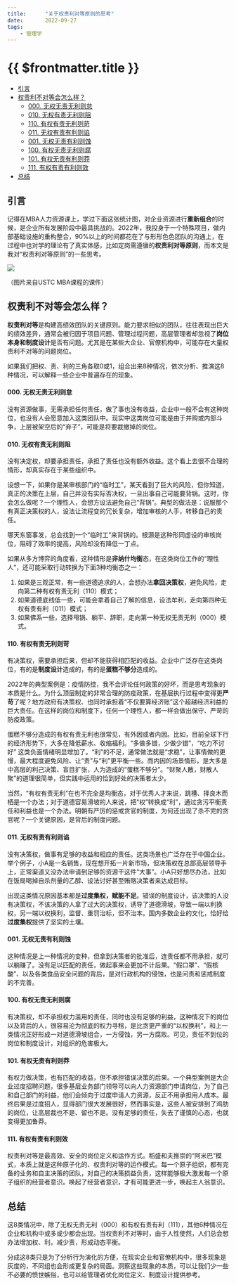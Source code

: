 ```yaml
---
title:      "关于权责利对等原则的思考"
date:       2022-09-27
tags:
    - 管理学
---
```


# {{ $frontmatter.title }}

- [引言](#引言)
- [权责利不对等会怎么样？](#权责利不对等会怎么样)
    - [000. 无权无责无利则怠](#000-无权无责无利则怠)
    - [010. 无权有责无利则阻](#010-无权有责无利则阻)
    - [110. 有权有责无利则苛](#110-有权有责无利则苛)
    - [011. 无权有责有利则谄](#011-无权有责有利则谄)
    - [001. 无权无责有利则蚀](#001-无权无责有利则蚀)
    - [100. 有权无责无利则腐](#100-有权无责无利则腐)
    - [101. 有权无责有利则莽](#101-有权无责有利则莽)
    - [111. 有权有责有利则效](#111-有权有责有利则效)
- [总结](#总结)


## 引言

记得在MBA人力资源课上，学过下面这张统计图，对企业资源进行**重新组合**的时候，是企业所有发展阶段中最具挑战的。2022年，我投身于一个特殊项目，做内部基础设施的重构整合，90%以上的时间都花在了与形形色色团队的沟通上，在过程中也对学的理论有了真实体感，比如定岗需遵循的**权责利对等原则**，而本文是我对“权责利对等原则”的一些思考。

![](http://filecdn.code2life.top/stars-mba.png)

（图片来自USTC MBA课程的课件）

## 权责利不对等会怎么样？

**权责利对等**是构建高绩效团队的关键原则。能力要求相似的团队，往往表现出巨大的绩效差异，通常会被归因于项目问题、管理过程问题，高层管理者却忽视了**岗位本身和制度设计**是否有问题。尤其是在某些大企业、官僚机构中，可能存在大量权责利不对等的问题岗位。

如果我们把权、责、利的三角各取0或1，组合出来8种情况，依次分析、推演这8种情况，可以解释一些企业中普遍存在的现象。

#### 000. 无权无责无利则怠

没有资源做事，无需承担任何责任，做了事也没有收益，企业中一般不会有这种岗位，也没有人会愿意加入这类团队中。现实中这类岗位可能是由于并购或内部斗争，上层被架空后的“弃子”，可能是将要裁撤掉的岗位。

#### 010. 无权有责无利则阻

没有决定权，却要承担责任，承担了责任也没有额外收益。这个看上去很不合理的情形，却真实存在于某些组织中。

设想一下，如果你是某审核部门的“临时工”，某天看到了巨大的风险，但你知道，真正的决策在上层，自己并没有实际否决权，一旦出事自己可能要背锅。这时，你会怎么做呢？一个理性人，会想方设法避免自己“背锅”。典型的做法是：说服那个有真正决策权的人，设法让流程变的冗长复杂，增加审核的人手，转移自己的责任。

哪天东窗事发，总会找到一个“临时工”来背锅的。根源是这种形同虚设的审核岗位，阻碍了效率的提高，风险却没有降低一丁点。

如果从多方博弈的角度看，这种情形是**非纳什均衡**态，在这类岗位工作的“理性人”，还可能采取行动转换为下面3种均衡态之一：
1. 如果是三观正常，有一些道德追求的人，会想办法**拿回决策权**，避免风险，走向第二种有权有责无利（110）模式；
2. 如果道德底线低一些，可能会拿着自己了解的信息，设法牟利，走向第四种无权有责有利（011）模式；
3. 如果佛系一些，选择甩锅、躺平、辞职，走向第一种无权无责无利（000）模式。

#### 110. 有权有责无利则苛

有决策权，需要承担后果，但却不能获得相匹配的收益。企业中广泛存在这类岗位，有的是**制度设计**造成的，有的是**蛋糕不够分**造成的。

2022年的典型案例是：疫情防控，我不会评论任何政策的好坏，而是思考现象的本质是什么。为什么顶层制定的非常合理的防疫政策，在基层执行过程中变得更**严苛**了呢？地方政府有决策权、也同时承担着“不仅要算经济账”这个超越经济利益的巨大责任。在这样的岗位和制度下，任何一个理性人，都一样会做出保守、严苛的防疫政策。

蛋糕不够分造成的有权有责无利也很常见，有外因或者内因。比如，目前全球下行的经济形势下，大多在降低薪水、收缩福利。“多做多错，少做少错”，“吃力不讨好” 这类负面情绪明显增加了。“利”的不足，通常做法就是“求稳”，让事情做的更慢，最大程度避免风险、让“责”与“利”更平衡一些。而内因的场景情形，是大多是中高层的利己决策、盲目扩张，人为造成的“蛋糕不够分”。“财聚人散，财散人聚”的道理很简单，但实践中运用的恰到好处的决策者太少。

当然，“有权有责无利”在也不完全是均衡态，对于优秀人才来说，跳槽、择良木而栖是一个办法；对于道德容易滑坡的人来说，把“权”转换成“利”，通过贪污平衡责任和利益也是一个办法。明朝有严厉的惩戒贪官的制度，为何还出现了杀不完的贪官呢？一个关键原因，是背后的制度问题。

#### 011. 无权有责有利则谄

没有决策权，做事有足够的收益和相应的责任。这类场景也广泛存在于中国企业。举个例子，小A是一名销售，现在想开拓一片新市场，但决策权在总部高层领导手上，正常渠道又没办法申请到足够的资源干这件“大事”。小A只好想尽办法，比如在饭局喝掉自杀剂量的乙醇、设法讨好甚至贿赂决策者来达成目标。

出现这类情况原因基本都是**过度集权，赋能不足**。错误的制度设计，该决策的人没有决策权，不该决策的人拿了过大的决策权，诱导了道德滑坡，导致一端以利换权，另一端以权换利，监督、重罚治标，但不治本。国内多数企业的文化，恰好给**过度集权**提供了坚实的土壤。

#### 001. 无权无责有利则蚀

这种情况是上一种情况的变种，但拿到决策者的批准后，连责任都不用承担，就可以躺赚了。没有足以匹配的责任，做起事来会更加不计后果。“假口罩”、“假核酸”、以及各类食品安全问题的背后，是对行政机构的侵蚀，也是问责和惩戒制度的不完善。

#### 100. 有权无责无利则腐

有决策权，却不承担权力滥用的责任，同时也没有足够的利益，这种情况下的岗位以及背后的人，很容易沦为彻底的权力寻租，是比贪更严重的“以权换利”，和上一类情况正好形成一对道德滑坡组合，一方侵蚀，另一方腐败。可见，责任不到位的岗位和制度设计，对组织的危害极大。

#### 101. 有权无责有利则莽

有权力做决策，也有匹配的收益，但不承担错误决策的后果。一个典型案例是大企业过度招聘问题，很多基层业务部门领导可以向人力资源部门申请岗位，为了自己和自己部门的利益，他们会倾向于过度申请人力资源，反正不用承担用人成本。最终后果是过度招人，显得部门很大发展很好，然而事实是，这些人被安排到了鸡肋的岗位，让高层裁也不是、留也不是。没有足够的责任，失去了谨慎的心态，也就变得更加鲁莽。

#### 111. 有权有责有利则效

权责利对等是最高效、安全的岗位定义和运作方式。稻盛和夫推崇的“阿米巴”模式，本质上就是这种原子化的、权责利对等的运作模式。每一个原子组织，都有完备的业务和自主决策的团队，对自己的决策损益负责，这样能够极大激发每一个原子组织的经营者意识。唤起了经营者意识，才有可能更进一步，唤起主人翁意识。


## 总结

这8类情况中，除了无权无责无利（000）和有权有责有利（111），其他6种情况在企业和机构中或多或少都会出现。当权责利不对等时，由于人性使然，人们总会想办法增加权、利，减少责，形成动态平衡。

分成这8类只是为了分析行为演化的方便，在现实企业和官僚机构中，很多现象是灰度的，不同组也会形成更复杂的局面。洞察这些现象的本质，可以让我们少一些不必要的愤世嫉俗，也可以给管理者优化岗位定义、制度设计提供参考。
